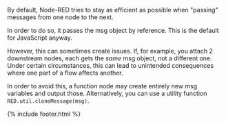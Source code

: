 ---
---
By default, Node-RED tries to stay as efficient as possible when "passing"
messages from one node to the next.

In order to do so, it passes the msg object by reference. This is the default for
JavaScript anyway.

However, this can sometimes create issues. If, for example, you attach 2 downstream nodes,
each gets the _same_ msg object, not a different one. Under certain circumstances, this
can lead to unintended consequences where one part of a flow affects another.

In order to avoid this, a function node may create entirely new msg variables and output
those. Alternatively, you can use a utility function `RED.util.cloneMessage(msg)`.

{% include footer.html %}
